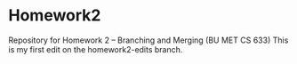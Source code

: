 # Homework2
Repository for Homework 2 – Branching and Merging (BU MET CS 633)
This is my first edit on the homework2-edits branch.
